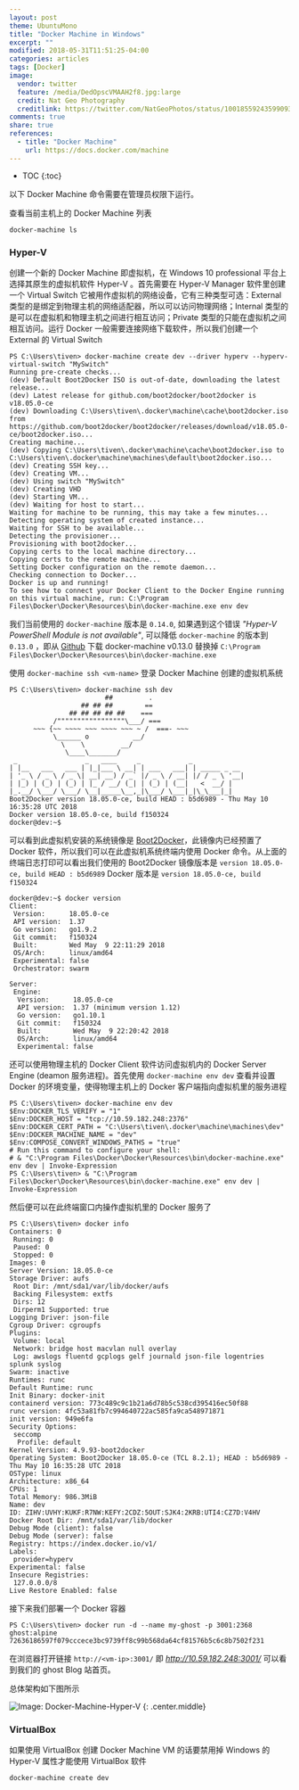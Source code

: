 ```yaml
---
layout: post
theme: UbuntuMono
title: "Docker Machine in Windows"
excerpt: ""
modified: 2018-05-31T11:51:25-04:00
categories: articles
tags: [Docker]
image:
  vendor: twitter
  feature: /media/DedOpscVMAAH2f8.jpg:large
  credit: Nat Geo Photography
  creditlink: https://twitter.com/NatGeoPhotos/status/1001855924359909376
comments: true
share: true
references:
  - title: "Docker Machine"
    url: https://docs.docker.com/machine
---
```


* TOC
{:toc}

以下 Docker Machine 命令需要在管理员权限下运行。

查看当前主机上的 Docker Machine 列表

`docker-machine ls`

### Hyper-V
创建一个新的 Docker Machine 即虚拟机，在 Windows 10 professional 平台上选择其原生的虚拟机软件 Hyper-V 。首先需要在 Hyper-V Manager 软件里创建一个 Virtual Switch 它被用作虚拟机的网络设备，它有三种类型可选：External 类型的是绑定到物理主机的网络适配器，所以可以访问物理网络；Internal 类型的是可以在虚拟机和物理主机之间进行相互访问；Private 类型的只能在虚拟机之间相互访问。运行 Docker 一般需要连接网络下载软件，所以我们创建一个 External 的 Virtual Switch
```
PS C:\Users\tiven> docker-machine create dev --driver hyperv --hyperv-virtual-switch "MySwitch"
Running pre-create checks...
(dev) Default Boot2Docker ISO is out-of-date, downloading the latest release...
(dev) Latest release for github.com/boot2docker/boot2docker is v18.05.0-ce
(dev) Downloading C:\Users\tiven\.docker\machine\cache\boot2docker.iso from https://github.com/boot2docker/boot2docker/releases/download/v18.05.0-ce/boot2docker.iso...
Creating machine...
(dev) Copying C:\Users\tiven\.docker\machine\cache\boot2docker.iso to C:\Users\tiven\.docker\machine\machines\default\boot2docker.iso...
(dev) Creating SSH key...
(dev) Creating VM...
(dev) Using switch "MySwitch"
(dev) Creating VHD
(dev) Starting VM...
(dev) Waiting for host to start...
Waiting for machine to be running, this may take a few minutes...
Detecting operating system of created instance...
Waiting for SSH to be available...
Detecting the provisioner...
Provisioning with boot2docker...
Copying certs to the local machine directory...
Copying certs to the remote machine...
Setting Docker configuration on the remote daemon...
Checking connection to Docker...
Docker is up and running!
To see how to connect your Docker Client to the Docker Engine running on this virtual machine, run: C:\Program Files\Docker\Docker\Resources\bin\docker-machine.exe env dev
```

我们当前使用的 `docker-machine` 版本是 `0.14.0`, 如果遇到这个错误 *"Hyper-V PowerShell Module is not available"*, 可以降低 `docker-machine` 的版本到 `0.13.0` ，即从 [Github](https://github.com/docker/machine/releases) 下载 docker-machine v0.13.0 替换掉 `C:\Program Files\Docker\Docker\Resources\bin\docker-machine.exe`

使用 `docker-machine ssh <vm-name>` 登录 Docker Machine 创建的虚拟机系统

```
PS C:\Users\tiven> docker-machine ssh dev
                        ##         .
                  ## ## ##        ==
               ## ## ## ## ##    ===
           /"""""""""""""""""\___/ ===
      ~~~ {~~ ~~~~ ~~~ ~~~~ ~~~ ~ /  ===- ~~~
           \______ o           __/
             \    \         __/
              \____\_______/
 _                 _   ____     _            _
| |__   ___   ___ | |_|___ \ __| | ___   ___| | _____ _ __
| '_ \ / _ \ / _ \| __| __) / _` |/ _ \ / __| |/ / _ \ '__|
| |_) | (_) | (_) | |_ / __/ (_| | (_) | (__|   <  __/ |
|_.__/ \___/ \___/ \__|_____\__,_|\___/ \___|_|\_\___|_|
Boot2Docker version 18.05.0-ce, build HEAD : b5d6989 - Thu May 10 16:35:28 UTC 2018
Docker version 18.05.0-ce, build f150324
docker@dev:~$
```
可以看到此虚拟机安装的系统镜像是 [Boot2Docker][boot2docker/releases]，此镜像内已经预置了 Docker 软件，所以我们可以在此虚拟机系统终端内使用 Docker 命令。从上面的终端日志打印可以看出我们使用的 Boot2Docker 镜像版本是 `version 18.05.0-ce, build HEAD : b5d6989` Docker 版本是 `version 18.05.0-ce, build f150324`
```
docker@dev:~$ docker version
Client:
 Version:      18.05.0-ce
 API version:  1.37
 Go version:   go1.9.2
 Git commit:   f150324
 Built:        Wed May  9 22:11:29 2018
 OS/Arch:      linux/amd64
 Experimental: false
 Orchestrator: swarm

Server:
 Engine:
  Version:      18.05.0-ce
  API version:  1.37 (minimum version 1.12)
  Go version:   go1.10.1
  Git commit:   f150324
  Built:        Wed May  9 22:20:42 2018
  OS/Arch:      linux/amd64
  Experimental: false
```

还可以使用物理主机的 Docker Client 软件访问虚拟机内的 Docker Server Engine (deamon 服务进程)。首先使用 `docker-machine env dev` 查看并设置 Docker 的环境变量，使得物理主机上的 Docker 客户端指向虚拟机里的服务进程
```
PS C:\Users\tiven> docker-machine env dev
$Env:DOCKER_TLS_VERIFY = "1"
$Env:DOCKER_HOST = "tcp://10.59.182.248:2376"
$Env:DOCKER_CERT_PATH = "C:\Users\tiven\.docker\machine\machines\dev"
$Env:DOCKER_MACHINE_NAME = "dev"
$Env:COMPOSE_CONVERT_WINDOWS_PATHS = "true"
# Run this command to configure your shell:
# & "C:\Program Files\Docker\Docker\Resources\bin\docker-machine.exe" env dev | Invoke-Expression
PS C:\Users\tiven> & "C:\Program Files\Docker\Docker\Resources\bin\docker-machine.exe" env dev | Invoke-Expression
```
然后便可以在此终端窗口内操作虚拟机里的 Docker 服务了
```
PS C:\Users\tiven> docker info
Containers: 0
 Running: 0
 Paused: 0
 Stopped: 0
Images: 0
Server Version: 18.05.0-ce
Storage Driver: aufs
 Root Dir: /mnt/sda1/var/lib/docker/aufs
 Backing Filesystem: extfs
 Dirs: 12
 Dirperm1 Supported: true
Logging Driver: json-file
Cgroup Driver: cgroupfs
Plugins:
 Volume: local
 Network: bridge host macvlan null overlay
 Log: awslogs fluentd gcplogs gelf journald json-file logentries splunk syslog
Swarm: inactive
Runtimes: runc
Default Runtime: runc
Init Binary: docker-init
containerd version: 773c489c9c1b21a6d78b5c538cd395416ec50f88
runc version: 4fc53a81fb7c994640722ac585fa9ca548971871
init version: 949e6fa
Security Options:
 seccomp
  Profile: default
Kernel Version: 4.9.93-boot2docker
Operating System: Boot2Docker 18.05.0-ce (TCL 8.2.1); HEAD : b5d6989 - Thu May 10 16:35:28 UTC 2018
OSType: linux
Architecture: x86_64
CPUs: 1
Total Memory: 986.3MiB
Name: dev
ID: ZIHV:UVHY:KUKF:R7NW:KEFY:2CDZ:5OUT:SJK4:2KRB:UTI4:CZ7D:V4HV
Docker Root Dir: /mnt/sda1/var/lib/docker
Debug Mode (client): false
Debug Mode (server): false
Registry: https://index.docker.io/v1/
Labels:
 provider=hyperv
Experimental: false
Insecure Registries:
 127.0.0.0/8
Live Restore Enabled: false
```
接下来我们部署一个 Docker 容器
```
PS C:\Users\tiven> docker run -d --name my-ghost -p 3001:2368 ghost:alpine
72636186597f079cccece3bc9739ff8c99b568da64cf81576b5c6c8b7502f231
```
在浏览器打开链接 `http://<vm-ip>:3001/` 即 *http://10.59.182.248:3001/* 可以看到我们的 ghost Blog 站首页。

总体架构如下图所示

![Image: Docker-Machine-Hyper-V](/images/devops/infrastructure/docker/Docker-Machine-Hyper-V.png)
{: .center.middle}

### VirtualBox
如果使用 VirtualBox 创建 Docker Machine VM 的话要禁用掉 Windows 的 Hyper-V 属性才能使用 VirtualBox 软件
```
docker-machine create dev
```


[boot2docker]:https://github.com/boot2docker/boot2docker
[boot2docker/releases]:https://github.com/boot2docker/boot2docker/releases
